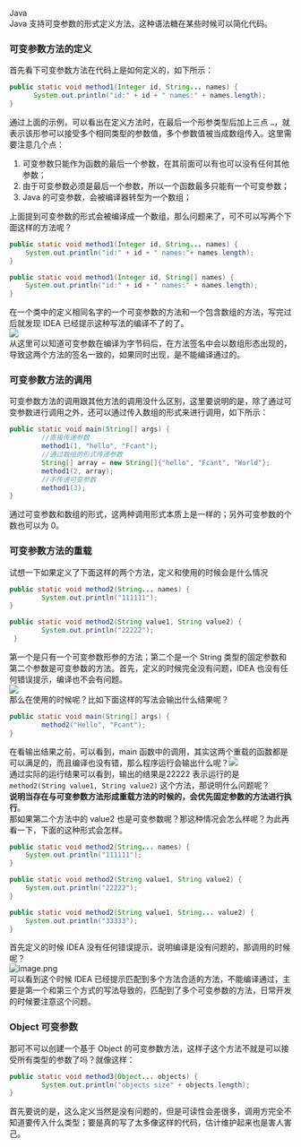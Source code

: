 Java <br />Java 支持可变参数的形式定义方法，这种语法糖在某些时候可以简化代码。
<a name="TmlHa"></a>
### 可变参数方法的定义
首先看下可变参数方法在代码上是如何定义的，如下所示：
```java
public static void method1(Integer id, String... names) {
      System.out.println("id:" + id + " names:" + names.length);
}
```
通过上面的示例，可以看出在定义方法时，在最后一个形参类型后加上三点 `…`，就表示该形参可以接受多个相同类型的参数值，多个参数值被当成数组传入。这里需要注意几个点：

1. 可变参数只能作为函数的最后一个参数，在其前面可以有也可以没有任何其他参数；
2. 由于可变参数必须是最后一个参数，所以一个函数最多只能有一个可变参数；
3. Java 的可变参数，会被编译器转型为一个数组；

上面提到可变参数的形式会被编译成一个数组，那么问题来了，可不可以写两个下面这样的方法呢？
```java
public static void method1(Integer id, String... names) {
    System.out.println("id:" + id + " names:"+ names.length);
}

public static void method1(Integer id, String[] names) {
    System.out.println("id:" + id + " names:" + names.length);
}
```
在一个类中的定义相同名字的一个可变参数的方法和一个包含数组的方法，写完过后就发现 IDEA 已经提示这种写法的编译不了的了。<br />![](https://cdn.nlark.com/yuque/0/2022/webp/396745/1642379037699-6bc4d72c-cdbc-4cfb-994b-45aa71df42b1.webp#clientId=u60221730-7db5-4&from=paste&id=u92578883&originHeight=334&originWidth=1080&originalType=url&ratio=1&rotation=0&showTitle=false&status=done&style=shadow&taskId=u04a36304-7dd6-4f1a-ba45-913c20dd716&title=)<br />从这里可以知道可变参数在编译为字节码后，在方法签名中会以数组形态出现的，导致这两个方法的签名一致的，如果同时出现，是不能编译通过的。
<a name="cFRkQ"></a>
### 可变参数方法的调用
可变参数方法的调用跟其他方法的调用没什么区别，这里要说明的是，除了通过可变参数进行调用之外，还可以通过传入数组的形式来进行调用，如下所示：
```java
public static void main(String[] args) {
        //直接传递参数
        method1(1, "hello", "Fcant");
        //通过数组的形式传递参数
        String[] array = new String[]{"hello", "Fcant", "World"};
        method1(2, array);
        //不传递可变参数
        method1(3);
}
```
通过可变参数和数组的形式，这两种调用形式本质上是一样的；另外可变参数的个数也可以为 0。
<a name="GWokX"></a>
### 可变参数方法的重载
试想一下如果定义了下面这样的两个方法，定义和使用的时候会是什么情况
```java
public static void method2(String... names) {
        System.out.println("111111");
}

public static void method2(String value1, String value2) {
        System.out.println("22222");
 }
```
第一个是只有一个可变参数形参的方法；第二个是一个 String 类型的固定参数和第二个参数是可变参数的方法。首先，定义的时候完全没有问题，IDEA 也没有任何错误提示，编译也不会有问题。<br />![](https://cdn.nlark.com/yuque/0/2022/webp/396745/1642379037733-73261dd3-1d9a-4794-b38b-1f4aecb0bd5f.webp#clientId=u60221730-7db5-4&from=paste&id=uffabf420&originHeight=489&originWidth=1080&originalType=url&ratio=1&rotation=0&showTitle=false&status=done&style=shadow&taskId=udf69e40c-c348-4786-beb1-7f0b8a67d37&title=)<br />那么在使用的时候呢？比如下面这样的写法会输出什么结果呢？
```java
public static void main(String[] args) {
        method2("Hello", "Fcant");
}
```
在看输出结果之前，可以看到，main 函数中的调用，其实这两个重载的函数都是可以满足的，而且编译也没有错，那么程序运行会输出什么呢？![](https://cdn.nlark.com/yuque/0/2022/webp/396745/1642379037696-99615a1e-c20a-4167-827a-c44498957399.webp#clientId=u60221730-7db5-4&from=paste&id=u8a51a847&originHeight=691&originWidth=1080&originalType=url&ratio=1&rotation=0&showTitle=false&status=done&style=shadow&taskId=ud6e3cdff-fba9-4257-a1f6-f53e684185e&title=)<br />通过实际的运行结果可以看到，输出的结果是22222 表示运行的是`method2(String value1, String value2)` 这个方法，那说明什么问题呢？<br />**说明当存在与可变参数方法形成重载方法的时候的，会优先固定参数的方法进行执行**。<br />那如果第二个方法中的 value2 也是可变参数呢？那这种情况会怎么样呢？为此再看一下，下面的这种形式会怎样。
```java
public static void method2(String... names) {
    System.out.println("111111");
}

public static void method2(String value1, String value2) {
    System.out.println("22222");
}

public static void method2(String value1, String... value2) {
    System.out.println("33333");
}
```
首先定义的时候 IDEA 没有任何错误提示，说明编译是没有问题的，那调用的时候呢？<br />![image.png](https://cdn.nlark.com/yuque/0/2022/png/396745/1642379512108-0e1d7108-9212-4586-a037-9217af6b99b2.png#clientId=u60221730-7db5-4&from=paste&height=420&id=u072267d5&originHeight=1261&originWidth=2269&originalType=binary&ratio=1&rotation=0&showTitle=false&size=196976&status=done&style=shadow&taskId=u8c13a90b-6887-4be7-ab75-19b5c3f8277&title=&width=756.3333333333334)<br />可以看到这个时候 IDEA 已经提示匹配到多个方法合适的方法，不能编译通过，主要是第一个和第三个方式的写法导致的，匹配到了多个可变参数的方法，日常开发的时候要注意这个问题。
<a name="MBaY8"></a>
### Object 可变参数
那可不可以创建一个基于 Object 的可变参数方法，这样子这个方法不就是可以接受所有类型的参数了吗？就像这样：
```java
public static void method3(Object... objects) {
        System.out.println("objects size" + objects.length);
}
```
首先要说的是，这么定义当然是没有问题的，但是可读性会差很多，调用方完全不知道要传入什么类型；要是真的写了太多像这样的代码，估计维护起来也是害人害己。
